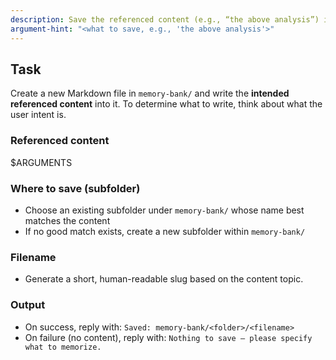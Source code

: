 ```yaml
---
description: Save the referenced content (e.g., “the above analysis”) into memory-bank/ with a sensible folder and filename. No timestamps.
argument-hint: "<what to save, e.g., 'the above analysis'>"
---
```


## Task

Create a new Markdown file in `memory-bank/` and write the **intended referenced content** into it. To determine what to write, think about what the user intent is.

### Referenced content
$ARGUMENTS

### Where to save (subfolder)
- Choose an existing subfolder under `memory-bank/` whose name best matches the content
- If no good match exists, create a new subfolder within `memory-bank/`

### Filename
- Generate a short, human-readable slug based on the content topic.

### Output
- On success, reply with: `Saved: memory-bank/<folder>/<filename>`
- On failure (no content), reply with: `Nothing to save — please specify what to memorize.`

